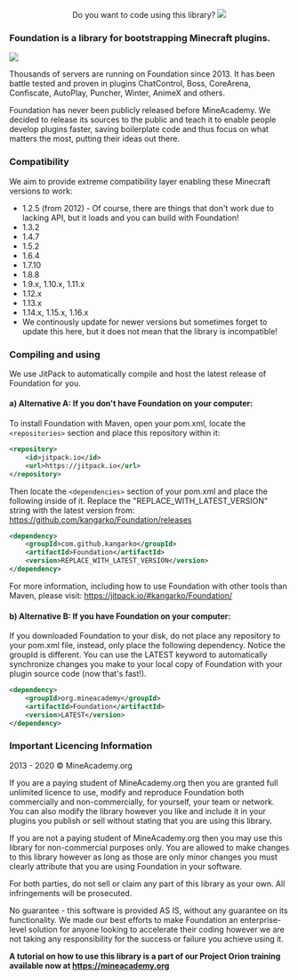 <p align="center">
  Do you want to code using this library?
  <a href="https://mineacademy.org/gh-join">
    <img src="https://i.imgur.com/SuIyaDV.png" />
  </a>
</p>

### Foundation is a library for bootstrapping Minecraft plugins.
[![](https://jitpack.io/v/kangarko/Foundation.svg)](https://jitpack.io/#kangarko/Foundation)

Thousands of servers are running on Foundation since 2013. It has been battle tested and proven in plugins ChatControl, Boss, CoreArena, Confiscate, AutoPlay, Puncher, Winter, AnimeX and others.

Foundation has never been publicly released before MineAcademy. We decided to release its sources to the public and teach it to enable people develop plugins faster, saving boilerplate code and thus focus on what matters the most, putting their ideas out there.

### Compatibility

We aim to provide extreme compatibility layer enabling these Minecraft versions to work:

- 1.2.5 (from 2012) - Of course, there are things that don't work due to lacking API, but it loads and you can build with Foundation!
- 1.3.2
- 1.4.7
- 1.5.2
- 1.6.4
- 1.7.10
- 1.8.8
- 1.9.x, 1.10.x, 1.11.x
- 1.12.x
- 1.13.x
- 1.14.x, 1.15.x, 1.16.x
- We continously update for newer versions but sometimes forget to update this here, but it does not mean that the library is incompatible!

### Compiling and using

We use JitPack to automatically compile and host the latest release of Foundation for you.

#### a) Alternative A: If you don't have Foundation on your computer:

To install Foundation with Maven, open your pom.xml, locate the `<repositories>` section and place this repository within it:

```xml
<repository>
    <id>jitpack.io</id>
    <url>https://jitpack.io</url>
</repository>
```

Then locate the `<dependencies>` section of your pom.xml and place the following inside of it. Replace the "REPLACE_WITH_LATEST_VERSION" string with the latest version from: https://github.com/kangarko/Foundation/releases

```xml
<dependency>
    <groupId>com.github.kangarko</groupId>
    <artifactId>Foundation</artifactId>
    <version>REPLACE_WITH_LATEST_VERSION</version>
</dependency>
```

For more information, including how to use Foundation with other tools than Maven, please visit: https://jitpack.io/#kangarko/Foundation/

#### b) Alternative B: If you have Foundation on your computer:

If you downloaded Foundation to your disk, do not place any repository to your pom.xml file, instead, only place the following dependency. Notice the groupId is different. You can use the LATEST keyword to automatically synchronize changes you make to your local copy of Foundation with your plugin source code (now that's fast!).

```xml
<dependency>
    <groupId>org.mineacademy</groupId>
    <artifactId>Foundation</artifactId>
    <version>LATEST</version>
</dependency>
```

### Important Licencing Information

2013 - 2020 © MineAcademy.org

If you are a paying student of MineAcademy.org then you are granted full
unlimited licence to use, modify and reproduce Foundation both commercially
and non-commercially, for yourself, your team or network. You can also
modify the library however you like and include it in your plugins you publish
or sell without stating that you are using this library.

If you are not a paying student of MineAcademy.org then you may
use this library for non-commercial purposes only. You are allowed
to make changes to this library however as long as those are only
minor changes you must clearly attribute that you are using Foundation
in your software.

For both parties, do not sell or claim any part of this library as your own.
All infringements will be prosecuted.

No guarantee - this software is provided AS IS, without any guarantee on its
functionality. We made our best efforts to make Foundation an enterprise-level
solution for anyone looking to accelerate their coding however we are not
taking any responsibility for the success or failure you achieve using it.

**A tutorial on how to use this library is a part of our Project Orion training available now at https://mineacademy.org**

